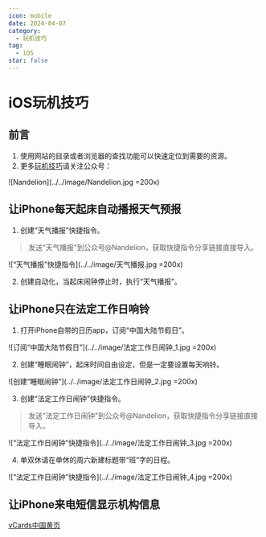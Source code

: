 ```yaml
---
icon: mobile
date: 2024-04-07
category:
  - 玩机技巧
tag:
  - iOS
star: false
---
```


# iOS玩机技巧

## 前言

1. 使用网站的目录或者浏览器的查找功能可以快速定位到需要的资源。
2. 更多[玩机技巧](https://mp.weixin.qq.com/mp/appmsgalbum?__biz=Mzg5MDg3NzYwNg==&action=getalbum&album_id=2686321010140561411#wechat_redirect)请关注公众号：

![Nandelion](../../image/Nandelion.jpg =200x)

## 让iPhone每天起床自动播报天气预报

1. 创建“天气播报”快捷指令。
> 发送“天气播报”到公众号@Nandelion，获取快捷指令分享链接直接导入。

![“天气播报”快捷指令](../../image/天气播报.jpg =200x)

2. 创建自动化，当起床闹钟停止时，执行“天气播报”。

## 让iPhone只在法定工作日响铃

1. 打开iPhone自带的日历app，订阅“中国大陆节假日”。

![订阅“中国大陆节假日”](../../image/法定工作日闹钟_1.jpg =200x)

2. 创建“睡眠闹钟”，起床时间自由设定，但是一定要设置每天响铃。

![创建“睡眠闹钟”](../../image/法定工作日闹钟_2.jpg =200x)

3. 创建“法定工作日闹钟”快捷指令。
> 发送“法定工作日闹钟”到公众号@Nandelion，获取快捷指令分享链接直接导入。

![“法定工作日闹钟”快捷指令](../../image/法定工作日闹钟_3.jpg =200x)

4. 单双休请在单休的周六新建标题带“班”字的日程。

![“法定工作日闹钟”快捷指令](../../image/法定工作日闹钟_4.jpg =200x)

## 让iPhone来电短信显示机构信息

[vCards中国黄页](https://github.com/metowolf/vCards)